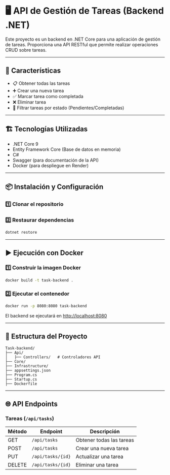 # 🖥️ API de Gestión de Tareas (Backend .NET)

Este proyecto es un backend en .NET Core para una aplicación de gestión de tareas. Proporciona una API RESTful que permite realizar operaciones CRUD sobre tareas.

---

## 🚀 Características

- 📋 Obtener todas las tareas  
- ➕ Crear una nueva tarea  
- ✅ Marcar tarea como completada  
- ❌ Eliminar tarea  
- 🔎 Filtrar tareas por estado (Pendientes/Completadas)

---

## 🏗️ Tecnologías Utilizadas

- .NET Core 9
- Entity Framework Core (Base de datos en memoria)
- C#
- Swagger (para documentación de la API)
- Docker (para despliegue en Render)

---

## 📦 Instalación y Configuración

### 1️⃣ Clonar el repositorio


### 2️⃣ Restaurar dependencias

```bash
dotnet restore
```

---

## ▶️ Ejecución con Docker

### 1️⃣ Construir la imagen Docker

```bash
docker build -t task-backend .
```

### 2️⃣ Ejecutar el contenedor

```bash
docker run -p 8080:8080 task-backend
```

El backend se ejecutará en [http://localhost:8080](http://localhost:8080)

---

## 📂 Estructura del Proyecto

```
Task-backend/
├── Api/
│   ├── Controllers/   # Controladores API
├── Core/
├── Infrastructure/
├── appsettings.json
├── Program.cs
├── Startup.cs
├── Dockerfile
```

---

## 🌐 API Endpoints

### Tareas (`/api/tasks`)

| Método | Endpoint           | Descripción               |
|--------|--------------------|---------------------------|
| GET    | `/api/tasks`       | Obtener todas las tareas  |
| POST   | `/api/tasks`       | Crear una nueva tarea     |
| PUT    | `/api/tasks/{id}`  | Actualizar una tarea      |
| DELETE | `/api/tasks/{id}`  | Eliminar una tarea        |
